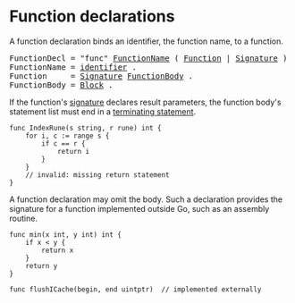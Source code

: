 # Function declarations

A function declaration binds an identifier, the function name, to a function.

<pre>
<a id="FunctionDecl">FunctionDecl</a> = "func" <a href="#FunctionName">FunctionName</a> ( <a href="#Function">Function</a> | <a href="/Types/function_types.html#Signature">Signature</a> ) .
<a id="FunctionName">FunctionName</a> = <a href="/Lexical%20elements/identifiers.html#identifier">identifier</a> .
<a id="Function">Function</a>     = <a href="/Types/function_types.html#Signature">Signature</a> <a href="#FunctionBody">FunctionBody</a> .
<a id="FunctionBody">FunctionBody</a> = <a href="/Blocks/#Block">Block</a> .
</pre>

If the function's [signature](/Types/function_types.html) declares result parameters, the function body's statement list must end in a [terminating statement](/Statements/terminating_statements.html).

```
func IndexRune(s string, r rune) int {
	for i, c := range s {
		if c == r {
			return i
		}
	}
	// invalid: missing return statement
}
```

A function declaration may omit the body. Such a declaration provides the signature for a function implemented outside Go, such as an assembly routine.

```
func min(x int, y int) int {
	if x < y {
		return x
	}
	return y
}

func flushICache(begin, end uintptr)  // implemented externally
```
